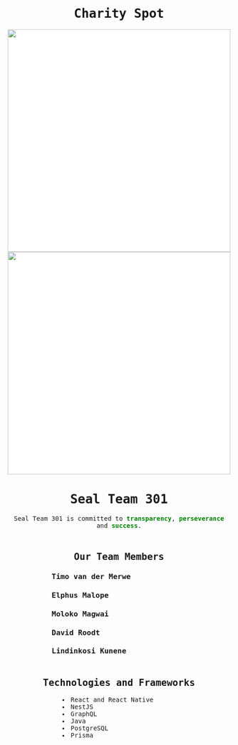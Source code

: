 <div style="text-align: center;">
    <h1 style="text-align:center; font-family: 'Monospace';">Charity Spot</h1>
    <img style="background-color:white;" src="https://firebasestorage.googleapis.com/v0/b/cos301-storage-test.appspot.com/o/Full-Logo.png?alt=media&token=956e85b9-df61-4708-9d0a-25960556f946" width="500">
    <img style="background-color:white;" src="https://firebasestorage.googleapis.com/v0/b/cos301-storage-test.appspot.com/o/logo1.png?alt=media&token=a0c65249-56a9-4533-9963-e914f01c585b" width="500">
    <h1 style="text-align:center; font-family: 'Monospace';">Seal Team 301</h1>
</div>

<div style="margin-bottom:50px;">
    <p style="text-align:center; font-family: 'Monospace';">Seal Team 301 is committed to <b style="color:green;" >transparency</b>, <b style="color:green;">perseverance</b> and <b style="color:green;">success</b>.
    </p>
</div>

<div style="font-family: 'Monospace'; margin-bottom:50px;">
    <h2 style="text-align:center; font-family: 'Monospace';">Our Team Members</h2>
    <div style="margin-left:20%;">
    <h3>Timo van der Merwe</h3>
    <h3>Elphus Malope</h3>
    <h3>Moloko Magwai</h3>
    <h3>David Roodt </h3>
    <h3>Lindinkosi Kunene</h3>
    </div>
</div>

<div style="font-family: 'Monospace'; margin-bottom:50px;">
    <h2 style="text-align:center; font-family: 'Monospace';">Technologies and Frameworks</h2>
    <ul style="margin-left:20%;list-style-position: inside;">
        <li >React and React Native</li>
        <li>NestJS</li>
        <li>GraphQL</li>
        <li>Java</li>
        <li>PostgreSQL</li>
        <li>Prisma</li>
    </ul>


</div>


